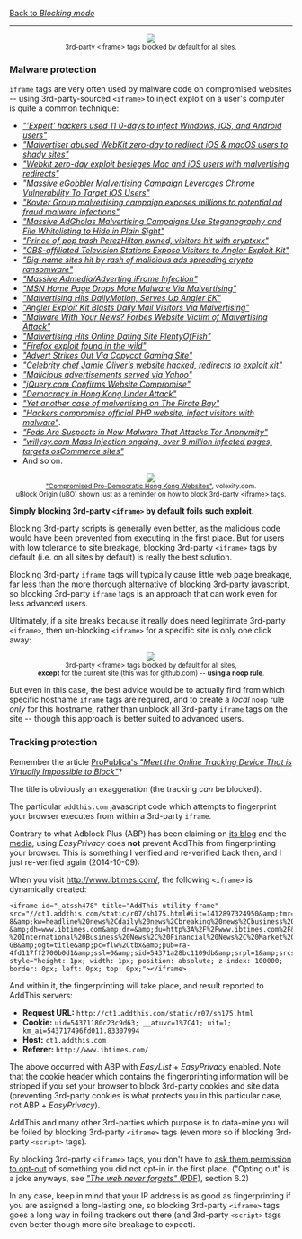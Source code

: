 [Back to _Blocking mode_](./Blocking-mode)

***

<p align="center"><img src="https://cloud.githubusercontent.com/assets/585534/9136321/b78c227e-3ce3-11e5-9949-76e87e7e87e8.png" /><br><sup>3rd-party &lt;iframe&gt; tags blocked by default for all sites.</sup></p>

### Malware protection

`iframe` tags are very often used by malware code on compromised websites -- using 3rd-party-sourced `<iframe>` to inject exploit on a user's computer is quite a common technique: 

- [_"'Expert' hackers used 11 0-days to infect Windows, iOS, and Android users"_](https://arstechnica.com/information-technology/2021/03/expert-hackers-used-11-zerodays-to-infect-windows-ios-and-android-users/)
- [_"Malvertiser abused WebKit zero-day to redirect iOS & macOS users to shady sites"_](https://www.zdnet.com/article/malvertiser-abused-webkit-zero-day-to-redirect-ios-macos-users-to-shady-sites/)
- [_"Webkit zero-day exploit besieges Mac and iOS users with malvertising redirects"_](https://arstechnica.com/information-technology/2019/09/webkit-zeroday-exploit-besieges-mac-and-ios-users-with-malvertising-redirects/)
- [_"Massive eGobbler Malvertising Campaign Leverages Chrome Vulnerability To Target iOS Users"_](https://blog.confiant.com/massive-egobbler-malvertising-campaign-leverages-chrome-vulnerability-to-target-ios-users-a534b95a037f)
- [_"Kovter Group malvertising campaign exposes millions to potential ad fraud malware infections"_](https://www.proofpoint.com/us/threat-insight/post/kovter-group-malvertising-campaign-exposes-millions-potential-ad-fraud-malware)
- [_"Massive AdGholas Malvertising Campaigns Use Steganography and File Whitelisting to Hide in Plain Sight"_](https://www.proofpoint.com/us/threat-insight/post/massive-adgholas-malvertising-campaigns-use-steganography-and-file-whitelisting-to-hide-in-plain-sight)
- [_"Prince of pop trash PerezHilton pwned, visitors hit with cryptxxx"_](http://www.theregister.co.uk/2016/05/10/pop_prince_perezhilton_pwned_pours_cryptxxx/)
- [_"CBS-affiliated Television Stations Expose Visitors to Angler Exploit Kit"_](https://blog.malwarebytes.org/threat-analysis/2016/05/cbs-affiliated-television-stations-expose-visitors-to-angler-exploit-kit/)
- [_"Big-name sites hit by rash of malicious ads spreading crypto ransomware"_](http://arstechnica.com/security/2016/03/big-name-sites-hit-by-rash-of-malicious-ads-spreading-crypto-ransomware/)
- [_"Massive Admedia/Adverting iFrame Infection"_](https://blog.sucuri.net/2016/02/massive-admedia-iframe-javascript-infection.html?utm_campaign=Massive%20Admedia%20Adverting%20iFrame%20Infection%20blogpost&utm_medium=social&utm_source=twitter)
- [_"MSN Home Page Drops More Malware Via Malvertising"_](https://blog.malwarebytes.org/malvertising-2/2016/01/msn-home-page-drops-more-malware-via-malvertising/)
- [_"Malvertising Hits DailyMotion, Serves Up Angler EK"_](https://blog.malwarebytes.org/malvertising-2/2015/12/malvertising-hits-dailymotion-serves-up-angler-ek/)
- [_"Angler Exploit Kit Blasts Daily Mail Visitors Via Malvertising"_](https://blog.malwarebytes.org/malvertising-2/2015/10/angler-exploit-kit-blasts-daily-mail-visitors-via-malvertising/)
- [_"Malware With Your News? Forbes Website Victim of Malvertising Attack"_](https://www.fireeye.com/blog/threat-research/2015/09/malvertising_attack.html)
- [_"Malvertising Hits Online Dating Site PlentyOfFish"_](https://blog.malwarebytes.org/malvertising-2/2015/08/malvertising-hits-online-dating-site-plentyoffish/)
- [_"Firefox exploit found in the wild"_](https://blog.mozilla.org/security/2015/08/06/firefox-exploit-found-in-the-wild/)
- [_"Advert Strikes Out Via Copycat Gaming Site"_](https://blog.malwarebytes.org/malvertising-2/2015/07/advert-strikes-out-via-copycat-gaming-site/)
- [_"Celebrity chef Jamie Oliver’s website hacked, redirects to exploit kit"_](https://blog.malwarebytes.org/exploits-2/2015/02/celebrity-chef-jamie-olivers-website-hacked-redirects-to-exploit-kit/)
- [_"Malicious advertisements served via Yahoo"_](http://blog.fox-it.com/2014/01/03/malicious-advertisements-served-via-yahoo/)
- [_"jQuery.com Confirms Website Compromise"_](http://www.riskiq.com/blog/business/post/jquerycom-confirms-website-compromise)
- [_"Democracy in Hong Kong Under Attack"_](http://www.volexity.com/blog/?p=33)
- [_"Yet another case of malvertising on The Pirate Bay"_](https://blog.malwarebytes.org/exploits-2/2014/09/malvertising-on-the-pirate-bay/)
- [_"Hackers compromise official PHP website, infect visitors with malware"_](http://arstechnica.com/security/2013/10/hackers-compromise-official-php-website-infect-visitors-with-malware/).
- [_"Feds Are Suspects in New Malware That Attacks Tor Anonymity"_](http://www.wired.com/2013/08/freedom-hosting/)
- [_"willysy.com Mass Injection ongoing, over 8 million infected pages, targets osCommerce sites"_](http://blog.armorize.com/2011/07/willysycom-mass-injection-ongoing.html)
- And so on.

<p align="center"><img src="https://cloud.githubusercontent.com/assets/585534/9136475/d8ba8bf6-3ce4-11e5-807c-5346e33c971a.png" /><br><sub><a href="http://www.volexity.com/blog/?p=33">"Compromised Pro-Democratic Hong Kong Websites"</a>, volexity.com.</sub><br><sup>uBlock Origin (uBO) shown just as a reminder on how to block 3rd-party &lt;iframe&gt; tags.</sup></p>

**Simply blocking 3rd-party `<iframe>` by default foils such exploit.**

Blocking 3rd-party scripts is generally even better, as the malicious code would have been prevented from executing in the first place. But for users with low tolerance to site breakage, blocking 3rd-party `<iframe>` tags by default (i.e. on all sites by default) is really the best solution.

Blocking 3rd-party `iframe` tags will typically cause little web page breakage, far less than the more thorough alternative of blocking 3rd-party javascript, so blocking 3rd-party `iframe` tags is an approach that can work even for less advanced users.

Ultimately, if a site breaks because it really does need legitimate 3rd-party `<iframe>`, then un-blocking `<iframe>` for a specific site is only one click away:

<p align="center"><img src="https://cloud.githubusercontent.com/assets/585534/9136522/4455038c-3ce5-11e5-9e91-e8843f15c143.png" /><br><sup>3rd-party &lt;iframe&gt; tags blocked by default for all sites,<br><b>except</b> for the current site (this was for github.com) -- <b>using a noop rule</b>.</sup></p>

But even in this case, the best advice would be to actually find from which specific hostname `iframe` tags are required, and to create a *local* `noop` rule *only* for this hostname, rather than unblock all 3rd-party `iframe` tags on the site -- though this approach is better suited to advanced users.

### Tracking protection

Remember the article [ProPublica's _"Meet the Online Tracking Device That is Virtually Impossible to Block"_](http://www.propublica.org/article/meet-the-online-tracking-device-that-is-virtually-impossible-to-block)?

The title is obviously an exaggeration (the tracking _can_ be blocked).

The particular `addthis.com` javascript code which attempts to fingerprint your browser executes from within a 3rd-party `iframe`.

Contrary to what Adblock Plus (ABP) has been claiming on [its blog](https://adblockplus.org/blog/adblock-plus-and-the-canvas-fingerprinting-threat) and the [media](http://news.yahoo.com/adblock-plus-stop-canvas-fingerprinting-unstoppable-browser-tracking-191541979.html), using _EasyPrivacy_ does **not** prevent AddThis from fingerprinting your browser. This is something I verified and re-verified back then, and I just re-verified again (2014-10-09):

When you visit <http://www.ibtimes.com/>, the following `<iframe>` is dynamically created:

    <iframe id="_atssh478" title="AddThis utility frame" src="//ct1.addthis.com/static/r07/sh175.html#iit=1412897324950&amp;tmr=load%3D1412897319899%26core%3D1412897320635%26main%3D1412897324941%26ifr%3D1412897324955&amp;cb=0&amp;cdn=1&amp;chr=UTF-8&amp;kw=headline%20news%2Cdaily%20news%2Cbreaking%20news%2Cbusiness%20news%2Cpolitical%20news%2Csports%20news%2Ccurrent%20news%2Ceurope%20news%2Cworld%20news%2Casian%20news%2Ccomputer%20news%2Cairline%20news%2Cbanking%20news%2Cconsumer%20news%2Chealth%20news&amp;ab=-&amp;dh=www.ibtimes.com&amp;dr=&amp;du=http%3A%2F%2Fwww.ibtimes.com%2F&amp;dt=International%20Business%20Times%20-%20International%20Business%20News%2C%20Financial%20News%2C%20Market%20News%2C%20Politics%2C%20Forex%2C%20Commodities&amp;dbg=0&amp;md=0&amp;cap=tc%3D0%26ab%3D0&amp;inst=1&amp;vcl=1&amp;jsl=143585&amp;prod=undefined&amp;lng=en-GB&amp;ogt=title&amp;pc=flw%2Ctbx&amp;pub=ra-4fd117ff2700b0d1&amp;ssl=0&amp;sid=54371a28bc1109db&amp;srpl=1&amp;srcs=1&amp;srd=1&amp;srf=1&amp;srx=1&amp;ver=300&amp;xck=0&amp;xtr=0&amp;og=title%3DAmerican%2520Horror%2520Story&amp;aa=0&amp;csi=undefined&amp;rev=6.2&amp;ct=1&amp;xld=1&amp;xd=1" style="height: 1px; width: 1px; position: absolute; z-index: 100000; border: 0px; left: 0px; top: 0px;"></iframe>

And within it, the fingerprinting will take place, and result reported to AddThis servers:

- **Request URL:** `http://ct1.addthis.com/static/r07/sh175.html`
- **Cookie:** `uid=54371180c23c9d63; __atuvc=1%7C41; uit=1; km_ai=543717496fd011.83307994`
- **Host:** `ct1.addthis.com`
- **Referer:** `http://www.ibtimes.com/`

The above occurred with ABP with _EasyList_ + _EasyPrivacy_ enabled. Note that the cookie header which contains the fingerprinting information will be stripped if you set your browser to block 3rd-party cookies and site data (preventing 3rd-party cookies is what protects you in this particular case, not ABP + _EasyPrivacy_).

AddThis and many other 3rd-parties which purpose is to data-mine you will be foiled by blocking 3rd-party `<iframe>` tags (even more so if blocking 3rd-party `<script>` tags).

By blocking 3rd-party `<iframe>` tags, you don't have to [ask them permission to opt-out](http://www.addthis.com/privacy/opt-out) of something you did not opt-in in the first place. ("Opting out" is a joke anyways, see [_"The web never forgets"_ (PDF)](https://securehomes.esat.kuleuven.be/~gacar/persistent/the_web_never_forgets.pdf), section 6.2)

In any case, keep in mind that your IP address is as good as fingerprinting if you are assigned a long-lasting one, so blocking 3rd-party `<iframe>` tags goes a long way in foiling trackers out there (and 3rd-party `<script>` tags even better though more site breakage to expect).
